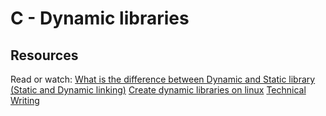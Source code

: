 # C - Dynamic libraries
## Resources
Read or watch:
[What is the difference between Dynamic and Static library (Static and Dynamic linking)](https://alx-intranet.hbtn.io/rltoken/XLLmLISlteUIxrLzNdm3_Q)
[Create dynamic libraries on linux](https://alx-intranet.hbtn.io/rltoken/JEqzgE_pPe48rvbspGL-2g)
[Technical Writing](https://alx-intranet.hbtn.io/rltoken/dAV47Y4Iulj75aeSxpYHbQ)
